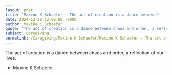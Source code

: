 ```yaml
---
layout: post
title: "Maxine K Schaefer - The act of creation is a dance between"
date: 2024-12-28 12:00:00 -0000
author: Maxine K Schaefer
quote: "The act of creation is a dance between chaos and order, a reflection of our lives."
subject: Caregiving
permalink: /Caregiving/Maxine K Schaefer/Maxine K Schaefer - The act of creation is a dance between
---
```


The act of creation is a dance between chaos and order, a reflection of our lives.

- Maxine K Schaefer
